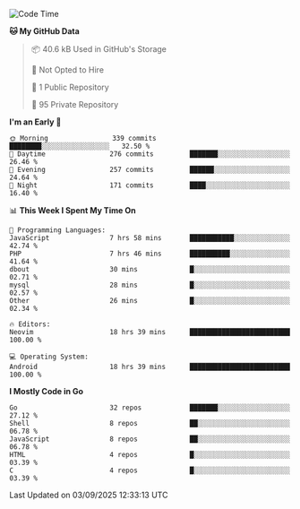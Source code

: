 
<!--START_SECTION:waka-->
![Code Time](http://img.shields.io/badge/Code%20Time-6%2C239%20hrs%2010%20mins-blue)

**🐱 My GitHub Data** 

> 📦 40.6 kB Used in GitHub's Storage 
 > 
> 🚫 Not Opted to Hire
 > 
> 📜 1 Public Repository 
 > 
> 🔑 95 Private Repository 
 > 
**I'm an Early 🐤** 

```text
🌞 Morning                339 commits         ████████░░░░░░░░░░░░░░░░░   32.50 % 
🌆 Daytime                276 commits         ███████░░░░░░░░░░░░░░░░░░   26.46 % 
🌃 Evening                257 commits         ██████░░░░░░░░░░░░░░░░░░░   24.64 % 
🌙 Night                  171 commits         ████░░░░░░░░░░░░░░░░░░░░░   16.40 % 
```


📊 **This Week I Spent My Time On** 

```text
💬 Programming Languages: 
JavaScript               7 hrs 58 mins       ███████████░░░░░░░░░░░░░░   42.74 % 
PHP                      7 hrs 46 mins       ██████████░░░░░░░░░░░░░░░   41.64 % 
dbout                    30 mins             █░░░░░░░░░░░░░░░░░░░░░░░░   02.71 % 
mysql                    28 mins             █░░░░░░░░░░░░░░░░░░░░░░░░   02.57 % 
Other                    26 mins             █░░░░░░░░░░░░░░░░░░░░░░░░   02.34 % 

🔥 Editors: 
Neovim                   18 hrs 39 mins      █████████████████████████   100.00 % 

💻 Operating System: 
Android                  18 hrs 39 mins      █████████████████████████   100.00 % 
```

**I Mostly Code in Go** 

```text
Go                       32 repos            ███████░░░░░░░░░░░░░░░░░░   27.12 % 
Shell                    8 repos             ██░░░░░░░░░░░░░░░░░░░░░░░   06.78 % 
JavaScript               8 repos             ██░░░░░░░░░░░░░░░░░░░░░░░   06.78 % 
HTML                     4 repos             █░░░░░░░░░░░░░░░░░░░░░░░░   03.39 % 
C                        4 repos             █░░░░░░░░░░░░░░░░░░░░░░░░   03.39 % 
```




 Last Updated on 03/09/2025 12:33:13 UTC
<!--END_SECTION:waka-->
